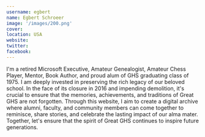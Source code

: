 ```yaml
---
username: egbert
name: Egbert Schroeer
image: '/images/200.png'
cover:
location: USA
website: 
twitter: 
facebook: 
---
```

I'm a retired Microsoft Executive, Amateur Genealogist, Amateur Chess Player, Mentor, Book Author, and proud alum of GHS graduating class of 1975. I am deeply invested in preserving the rich legacy of our beloved school. In the face of its closure in 2016 and impending demolition, it's crucial to ensure that the memories, achievements, and traditions of Great GHS are not forgotten. Through this website, I aim to create a digital archive where alumni, faculty, and community members can come together to reminisce, share stories, and celebrate the lasting impact of our alma mater. Together, let's ensure that the spirit of Great GHS continues to inspire future generations.